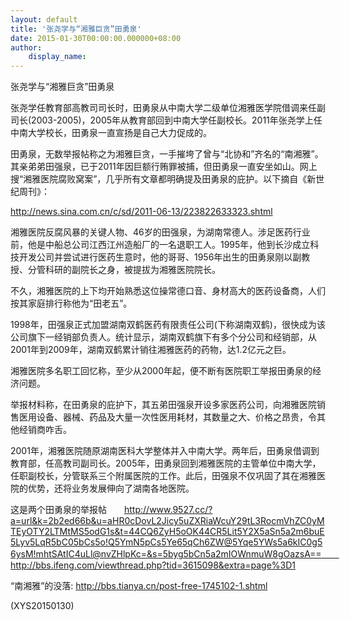 ```yaml
---
layout: default
title: '张尧学与“湘雅巨贪”田勇泉'
date: 2015-01-30T00:00:00.000000+08:00
author:
    display_name: 
---
```


张尧学与“湘雅巨贪”田勇泉

张尧学任教育部高教司司长时，田勇泉从中南大学二级单位湘雅医学院借调来任副司长(2003-2005)，2005年从教育部回到中南大学任副校长。2011年张尧学上任中南大学校长，田勇泉一直宣扬是自己大力促成的。

田勇泉，无数举报帖称之为湘雅巨贪，一手摧垮了曾与“北协和”齐名的“南湘雅”。其亲弟弟田强泉，已于2011年因巨额行贿罪被捕，但田勇泉一直安坐如山。网上搜“湘雅医院腐败窝案”，几乎所有文章都明确提及田勇泉的庇护。以下摘自《新世纪周刊》：

http://news.sina.com.cn/c/sd/2011-06-13/223822633323.shtml

湘雅医院反腐风暴的关键人物、46岁的田强泉，为湖南常德人。涉足医药行业前，他是中船总公司江西江州造船厂的一名退职工人。1995年，他到长沙成立科技开发公司并尝试进行医药生意时，他的哥哥、1956年出生的田勇泉刚以副教授、分管科研的副院长之身，被提拔为湘雅医院院长。

不久，湘雅医院的上下均开始熟悉这位操常德口音、身材高大的医药设备商，人们按其家庭排行称他为“田老五”。

1998年，田强泉正式加盟湖南双鹤医药有限责任公司(下称湖南双鹤)，很快成为该公司旗下一经销部负责人。统计显示，湖南双鹤旗下有多个分公司和经销部，从2001年到2009年，湖南双鹤累计销往湘雅医药的药物，达1.2亿元之巨。

湘雅医院多名职工回忆称，至少从2000年起，便不断有医院职工举报田勇泉的经济问题。

举报材料称，在田勇泉的庇护下，其五弟田强泉开设多家医药公司，向湘雅医院销售医用设备、器械、药品及大量一次性医用耗材，其数量之大、价格之昂贵，令其他经销商咋舌。

2001年，湘雅医院随原湖南医科大学整体并入中南大学。两年后，田勇泉借调到教育部，任高教司副司长。2005年，田勇泉回到湘雅医院的主管单位中南大学，任职副校长，分管联系三个附属医院的工作。此后，田强泉不仅巩固了其在湘雅医院的优势，还将业务发展伸向了湖南各地医院。

这是两个田勇泉的举报帖　　http://www.9527.cc/?a=url&k=2b2ed66b&u=aHR0cDovL2Jicy5uZXRiaWcuY29tL3RocmVhZC0yMTEyOTY2LTMtMS5odG1s&t=44CQ6ZyH5oOK44CR5Lit5Y2X5aSn5a2m6buE5Lyv5LqR5bC05bCs5o!Q5YmN5pCs5Ye65qCh6ZW@5Yqe5YWs5a6kIC0g56ysM!mhtSAtIC4uLl@nvZHlpKc=&s=5byg5bCn5a2mIOWnmuW8gOazsA==　　http://bbs.ifeng.com/viewthread.php?tid=3615098&extra=page%3D1

“南湘雅”的没落: http://bbs.tianya.cn/post-free-1745102-1.shtml

(XYS20150130)


